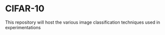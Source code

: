 CIFAR-10
========

This repository will host the various image classification techniques used in experimentations
